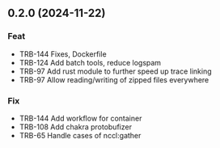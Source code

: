 ## 0.2.0 (2024-11-22)

### Feat

- TRB-144 Fixes, Dockerfile
- TRB-124 Add batch tools, reduce logspam
- TRB-97 Add rust module to further speed up trace linking
- TRB-97 Allow reading/writing of zipped files everywhere

### Fix

- TRB-144 Add workflow for container
- TRB-108 Add chakra protobufizer
- TRB-65 Handle cases of nccl:gather
